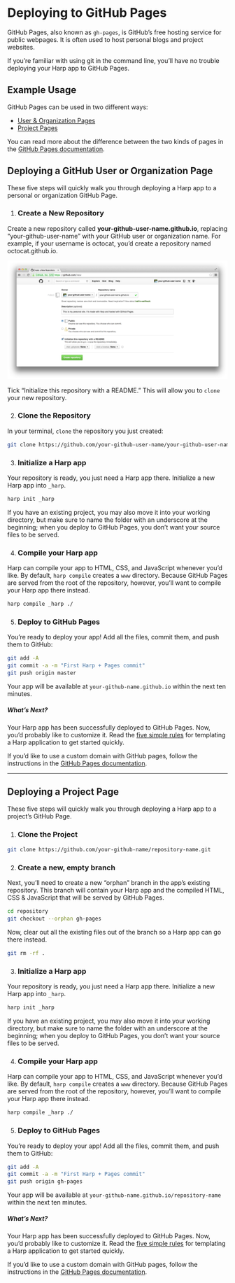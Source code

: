 # Deploying to GitHub Pages

GitHub Pages, also known as `gh-pages`, is GitHub’s free hosting service for public webpages. It is often used to host personal blogs and project websites.

If you’re familiar with using git in the command line, you’ll have no trouble deploying your Harp app to GitHub Pages.

## Example Usage

GitHub Pages can be used in two different ways:

* [User & Organization Pages](#user-pages)
* [Project Pages](#project-pages)

You can read more about the difference between the two kinds of pages in the [GitHub Pages documentation](https://help.github.com/articles/user-organization-and-project-pages).

<h2 id="user-pages">Deploying a GitHub User or Organization Page</h2>

These five steps will quickly walk you through deploying a Harp app to a personal or organization GitHub Page.

1. ### Create a New Repository

  Create a new repository called __your-github-user-name.github.io__, replacing “your-github-user-name” with your GitHub user or organization name. For example, if your username is octocat, you’d create a repository named octocat.github.io.

  ![The settings to use for your new repository on GitHub.](../images/github-pages-1.png)

  Tick “Initialize this repository with a README.” This will allow you to `clone` your new repository.

2. ### Clone the Repository

  In your terminal, `clone` the repository you just created:
    
  ```sh
  git clone https://github.com/your-github-user-name/your-github-user-name.github.io.git
  ```
    
3. ### Initialize a Harp app

  Your repository is ready, you just need a Harp app there. Initialize a new Harp app into `_harp`.

  ```sh
  harp init _harp
  ```

  If you have an existing project, you may also move it into your working directory, but make sure to name the folder with an underscore at the beginning; when you deploy to GitHub Pages, you don’t want your source files to be served.

4. ### Compile your Harp app

  Harp can compile your app to <abbr>HTML</abbr>, <abbr>CSS</abbr>, and JavaScript whenever you’d like. By default, `harp compile` creates a `www` directory. Because GitHub Pages are served from the root of the repository, however, you’ll want to compile your Harp app there instead.

  ```sh
  harp compile _harp ./
  ```

5. ### Deploy to GitHub Pages

  You’re ready to deploy your app! Add all the files, commit them, and push them to GitHub:

  ```sh
  git add -A
  git commit -a -m "First Harp + Pages commit"
  git push origin master
  ```

  Your app will be available at `your-github-name.github.io` within the next ten minutes.

##### What’s Next?

Your Harp app has been successfully deployed to GitHub Pages. Now, you’d probably like to customize it. Read the [five simple rules](http://harpjs.com/docs/development/rules) for templating a Harp application to get started quickly.

If you’d like to use a custom domain with GitHub pages, follow the instructions in the [GitHub Pages documentation](https://help.github.com/articles/setting-up-a-custom-domain-with-pages).

***

<h2 id="project-pages">Deploying a Project Page</h2>

These five steps will quickly walk you through deploying a Harp app to a project’s GitHub Page.

1. ### Clone the Project

  ```sh
  git clone https://github.com/your-github-name/repository-name.git
  ```

2. ### Create a new, empty branch

  Next, you’ll need to create a new “orphan” branch in the app’s existing repository. This branch will contain your Harp app and the compiled HTML, CSS & JavaScript that will be served by GitHub Pages.

  ```sh
  cd repository
  git checkout --orphan gh-pages
  ```

  Now, clear out all the existing files out of the branch so a Harp app can go there instead.

  ```sh
  git rm -rf .
  ```
 
3. ### Initialize a Harp app

  Your repository is ready, you just need a Harp app there. Initialize a new Harp app into `_harp`.

  ```sh
  harp init _harp
  ```

  If you have an existing project, you may also move it into your working directory, but make sure to name the folder with an underscore at the beginning; when you deploy to GitHub Pages, you don’t want your source files to be served.

4. ### Compile your Harp app

  Harp can compile your app to <abbr>HTML</abbr>, <abbr>CSS</abbr>, and JavaScript whenever you’d like. By default, `harp compile` creates a `www` directory. Because GitHub Pages are served from the root of the repository, however, you’ll want to compile your Harp app there instead.

  ```sh
  harp compile _harp ./
  ```

5. ### Deploy to GitHub Pages

  You’re ready to deploy your app! Add all the files, commit them, and push them to GitHub:

  ```sh
  git add -A
  git commit -a -m "First Harp + Pages commit"
  git push origin gh-pages
  ```

  Your app will be available at `your-github-name.github.io/repository-name` within the next ten minutes.

##### What’s Next?

Your Harp app has been successfully deployed to GitHub Pages. Now, you’d probably like to customize it. Read the [five simple rules](http://harpjs.com/docs/development/rules) for templating a Harp application to get started quickly.

If you’d like to use a custom domain with GitHub pages, follow the instructions in the [GitHub Pages documentation](https://help.github.com/articles/setting-up-a-custom-domain-with-pages).

